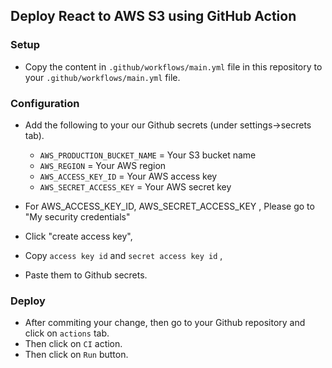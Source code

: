 ## Deploy React to AWS S3 using GitHub Action

### Setup

* Copy the content in `.github/workflows/main.yml` file in this repository to your `.github/workflows/main.yml` file.
### Configuration 

* Add the following to your our Github secrets (under settings->secrets tab).
    
    * `AWS_PRODUCTION_BUCKET_NAME` = Your S3 bucket name
    * `AWS_REGION` = Your AWS region
    * `AWS_ACCESS_KEY_ID` = Your AWS access key
    * `AWS_SECRET_ACCESS_KEY` = Your AWS secret key

* For AWS_ACCESS_KEY_ID, AWS_SECRET_ACCESS_KEY ,
    Please go to "My security credentials"
* Click "create access key", 
* Copy `access key id` and `secret access key id` , 
* Paste them to Github secrets.

### Deploy

* After commiting your change, then go to your Github repository and click on `actions` tab.
* Then click on `CI` action.
* Then click on `Run` button.